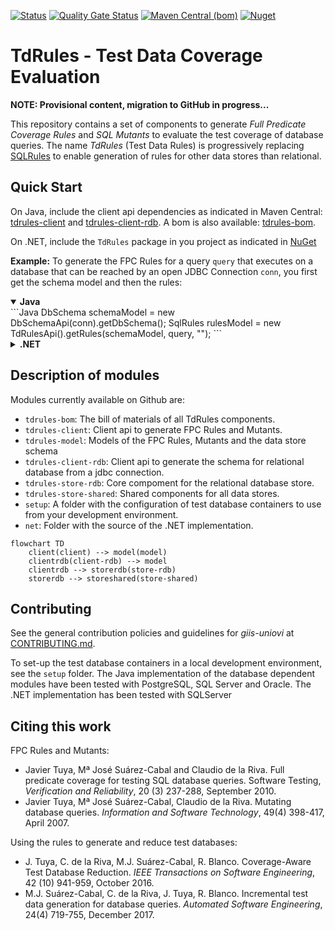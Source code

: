 [![Status](https://github.com/giis-uniovi/tdrules/actions/workflows/test.yml/badge.svg)](https://github.com/giis-uniovi/tdrules/actions)
[![Quality Gate Status](https://sonarcloud.io/api/project_badges/measure?project=my%3Atdrules&metric=alert_status)](https://sonarcloud.io/summary/new_code?id=my%3Atdrules)
[![Maven Central (bom)](https://img.shields.io/maven-central/v/io.github.giis-uniovi/tdrules-bom)](https://central.sonatype.com/artifact/io.github.giis-uniovi/tdrules-bom)
[![Nuget](https://img.shields.io/nuget/v/Selema)](https://www.nuget.org/packages/TdRules/)

# TdRules - Test Data Coverage Evaluation

**NOTE: Provisional content, migration to GitHub in progress...**

This repository contains a set of components to generate *Full Predicate Coverage Rules* and *SQL Mutants*
to evaluate the test coverage of database queries.
The name *TdRules* (Test Data Rules) is progressively replacing [SQLRules](https://in2test.lsi.uniovi.es/sqlrules/) 
to enable generation of rules for other data stores than relational.

## Quick Start

On Java, include the client api dependencies as indicated in Maven Central:
[tdrules-client](https://central.sonatype.com/artifact/io.github.giis-uniovi/tdrules-client)
and 
[tdrules-client-rdb](https://central.sonatype.com/artifact/io.github.giis-uniovi/tdrules-client-rdb).
A bom is also available:
[tdrules-bom](https://central.sonatype.com/artifact/io.github.giis-uniovi/tdrules-bom).

On .NET, include the `TdRules` package in you project as indicated in
[NuGet](https://www.nuget.org/packages/TdRules/)

**Example:** To generate the FPC Rules for a query `query`
that executes on a database that can be reached by an open JDBC Connection `conn`,
you first get the schema model and then the rules:

<details open><summary><strong>Java</strong></summary>
```Java
DbSchema schemaModel = new DbSchemaApi(conn).getDbSchema();
SqlRules rulesModel = new TdRulesApi().getRules(schemaModel, query, "");
```
</details>

<details><summary><strong>.NET</strong></summary>
```C#
DbSchema schemaModel = new DbSchemaApi(conn).GetDbSchema();
SqlRules rulesModel = new TdRulesApi().GetRules(schemaModel, query, "");
```
</details>

## Description of modules

Modules currently available on Github are:

- `tdrules-bom`: The bill of materials of all TdRules components.
- `tdrules-client`: Client api to generate FPC Rules and Mutants.
- `tdrules-model`: Models of the FPC Rules, Mutants and the data store schema
- `tdrules-client-rdb`: Client api to generate the schema for relational database from a jdbc connection.
- `tdrules-store-rdb`: Core compoment for the relational database store.
- `tdrules-store-shared`: Shared components for all data stores.
- `setup`: A folder with the configuration of test database containers to use from your development environment.
- `net`: Folder with the source of the .NET implementation.

```mermaid
flowchart TD
    client(client) --> model(model)
    clientrdb(client-rdb) --> model
    clientrdb --> storerdb(store-rdb)
    storerdb --> storeshared(store-shared)
```

## Contributing

See the general contribution policies and guidelines for *giis-uniovi* at 
[CONTRIBUTING.md](https://github.com/giis-uniovi/.github/blob/main/profile/CONTRIBUTING.md).

To set-up the test database containers in a local development environment, see the `setup` folder.
The Java implementation of the database dependent modules have been tested with PostgreSQL, SQL Server and Oracle.
The .NET implementation has been tested with SQLServer

## Citing this work

FPC Rules and Mutants:
- Javier Tuya, Mª José Suárez-Cabal and Claudio de la Riva. Full predicate coverage for testing SQL database queries. Software Testing, *Verification and Reliability*, 20 (3) 237-288, September 2010.
- Javier Tuya, Mª José Suárez-Cabal, Claudio de la Riva. Mutating database queries. *Information and Software Technology*, 49(4) 398-417, April 2007.

Using the rules to generate and reduce test databases:
- J. Tuya, C. de la Riva, M.J. Suárez-Cabal, R. Blanco. Coverage-Aware Test Database Reduction. *IEEE Transactions on Software Engineering*, 42 (10) 941-959, October 2016.
- M.J. Suárez-Cabal, C. de la Riva, J. Tuya, R. Blanco. Incremental test data generation for database queries. *Automated Software Engineering*, 24(4) 719-755, December 2017.